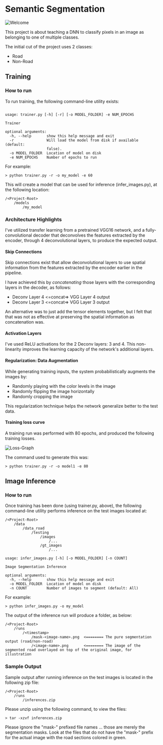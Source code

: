[//]: # (Image References)

[Loss-Graph]: https://github.com/safdark/SDC-Semantic-Segmentation/blob/master/docs/images/loss_graph.png "Loss Graph"
[Welcome]: https://github.com/safdark/SDC-Semantic-Segmentation/blob/master/docs/images/welcome.png "Welcome"

# Semantic Segmentation

![Welcome][Welcome]

This project is about teaching a DNN to classify pixels in an image as belonging to one of multiple classes.

The initial cut of the project uses 2 classes:
- Road
- Non-Road

## Training

### How to run

To run training, the following command-line utility exists:

```text

usage: trainer.py [-h] [-r] [-o MODEL_FOLDER] -e NUM_EPOCHS

Trainer

optional arguments:
  -h, --help       show this help message and exit
  -r               Will load the model from disk if available (default:
                   false).
  -o MODEL_FOLDER  Location of model on disk
  -e NUM_EPOCHS    Number of epochs to run
```

For example:
```text
> python trainer.py -r -o my_model -e 60
```

This will create a model that can be used for inference (infer_images.py), at the following location:
```text
/<Project-Root>
    /models
        /my_model
```

### Architecture Highlights

I've utilized transfer learning from a pretrained VGG16 network, and a fully-convolutional decoder that deconvolves the features extracted by the encoder, through 4 deconvolutional layers, to produce the expected output.

#### Skip Connections

Skip connections exist that allow deconvolutional layers to use spatial information from the features extracted by the encoder earlier in the pipeline.

I have achieved this by *concatenating* those layers with the corresponding layers in the decoder, as follows:
- Deconv Layer 4 <=concat=> VGG Layer 4 output
- Deconv Layer 3 <=concat=> VGG Layer 3 output

An alternative was to just add the tensor elements together, but I felt that that was not as effective at preserving the spatial information as concatenation was.

#### Activation Layers

I've used ReLU activations for the 2 Deconv layers: 3 and 4. This non-linearity improves the learning capacity of the network's additional layers.

#### Regularization: Data Augmentation

While generating training inputs, the system probabilistically augments the images by:
- Randomly playing with the color levels in the image
- Randomly flipping the image horizontally
- Randomly cropping the image

This regularization technique helps the network generalize better to the test data. 

#### Training loss curve

A training run was performed with 80 epochs, and produced the following training losses. 

![Loss-Graph][Loss-Graph]

The command used to generate this was:
```text
> python trainer.py -r -o model1 -e 80
```

## Image Inference

### How to run

Once training has been done (using trainer.py, above), the following command-line utility performs inference on the test images located at:
```text
/<Project-Root>
    /data
        /data_road
            /testing
                /images
                    /...
                /gt_images
                    /...
```

```text
usage: infer_images.py [-h] [-o MODEL_FOLDER] [-n COUNT]

Image Segmentation Inference

optional arguments:
  -h, --help       show this help message and exit
  -o MODEL_FOLDER  Location of model on disk
  -n COUNT         Number of images to segment (default: All)
```

For example:
```text
> python infer_images.py -o my_model
```

The output of the inference run will produce a folder, as below:
```text
/<Project-Root>
    /runs
        /<timestamp>
            /mask-<image-name>.png  <======== The pure segmentation output (road/non-road)
            /<image-name>.png       <======== The image of the segmented road overlayed on top of the original image, for illustration
```

### Sample Output

Sample output after running inference on the test images is located in the following zip file:
```text
/<Project-Root>
    /runs
        /inferences.zip
```

Please unzip using the following command, to view the files:
```text
> tar -xzvf inferences.zip
```

Please ignore the "mask-" prefixed file names ... those are merely the segmentation masks. Look at the files that do not have the "mask-" prefix for the actual image with the road sections colored in green.
